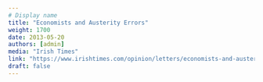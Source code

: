 ```yaml
---
# Display name
title: "Economists and Austerity Errors"
weight: 1700
date: 2013-05-20
authors: [admin]
media: "Irish Times"
link: "https://www.irishtimes.com/opinion/letters/economists-and-austerity-errors-1.1397745"
draft: false
---
```


